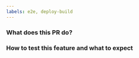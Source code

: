 ```yaml
---
labels: e2e, deploy-build
---
```


### What does this PR do?

<!-- A simple technical explanation would be very helpful usually 😊 -->

### How to test this feature and what to expect

<!--
Please describe what steps to take and what to expect in order to test this feature.
-->